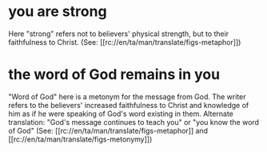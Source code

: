 # you are strong

Here "strong" refers not to believers' physical strength, but to their faithfulness to Christ. (See: [[rc://en/ta/man/translate/figs-metaphor]])

# the word of God remains in you

"Word of God" here is a metonym for the message from God. The writer refers to the believers' increased faithfulness to Christ and knowledge of him as if he were speaking of God's word existing in them. Alternate translation: "God's message continues to teach you" or "you know the word of God" (See: [[rc://en/ta/man/translate/figs-metaphor]] and [[rc://en/ta/man/translate/figs-metonymy]])

